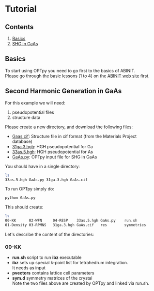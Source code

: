 # Tutorial

## Contents 
1. [Basics](#basics)
2. [SHG in GaAs](#shg_gaas)

<a id='basics'></a>
## Basics   
To start using OPTpy you need to go first to the basics of ABINIT.   
Please go through the basic lessons (1 to 4) on the [ABINIT web site](http://www.abinit.org) first.   

<a id='shg_gaas'></a>
## Second Harmonic Generation in GaAs  

For this example we will need:   
1. pseudopotential files
2. structure data   

Please create a new directory, and download the following files:   

* [Gaas.cif](https://raw.githubusercontent.com/trangel/OPTpy/master/examples/data/structures/GaAs.cif): Structure file in cif format (from the Materials Project database)   
* [31ga.3.hgh](https://github.com/trangel/OPTpy/tree/master/examples/data/pseudos/31ga.3.hgh):   HGH pseudopotential for Ga   
* [33as.5.hgh](https://github.com/trangel/OPTpy/tree/master/examples/data/pseudos/33as.5.hgh): HGH pseudopotential for As   
* [GaAs.py](https://raw.githubusercontent.com/trangel/OPTpy/master/examples/flows/GaAs.py): 
OPTpy input file for SHG in GaAs 

You should have in a single directory:    
```bash
ls   
33as.5.hgh GaAs.py 31ga.3.hgh GaAs.cif
```

To run OPTpy simply do:   
```bash
python GaAs.py
```

This should create:
```bash
ls
00-KK      02-WFN     04-RESP    33as.5.hgh GaAs.py    run.sh
01-Density 03-RPMNS   31ga.3.hgh GaAs.cif   res        symmetries
```

Let's describe the content of the directories:  
 
###  00-KK       
* **run.sh** script to run **ibz** executable    
* **ibz** sets up special k-point list for tetrahedrum integration.    
It needs as input
* **pvectors** contains lattice cell parameters    
* **sym.d** symmetry matrices of the crystal    
Note the two files above are created by OPTpy and linked via run.sh.    


